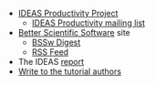 <!-- intro -->
  * [IDEAS Productivity Project](http://ideas-productivity.org)
    * [IDEAS Productivity mailing list](http://eepurl.com/cQCyJ5)
  * [Better Scientific Software](https://bssw.io) site
    * [BSSw Digest](https://bssw.io/pages/receive-our-email-digest)
    * [RSS Feed](https://bssw.io/items.rss)
  * The IDEAS [report](https://doi.org/10.2172/1606662)
  * [Write to the tutorial authors](mailto:bssw-tutorial@lists.mcs.anl.gov)
